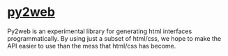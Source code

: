 
<!--
.. title: py2web
.. slug: py2web
.. date: 2023-05-01 13:37:00 UTC+01:00
.. tags: 
.. category: 
.. link:
.. description: 
.. type: text
.. pretty_url: False
.. image: /files/py2web.svg
-->

<h1><a href="https://github.com/Grieverheart/py2web" target="_blank">py2web</a></h1>

Py2web is an experimental library for generating html interfaces programmatically. By using just a subset of html/css, we hope to make the API easier to use than the mess that html/css has become.
